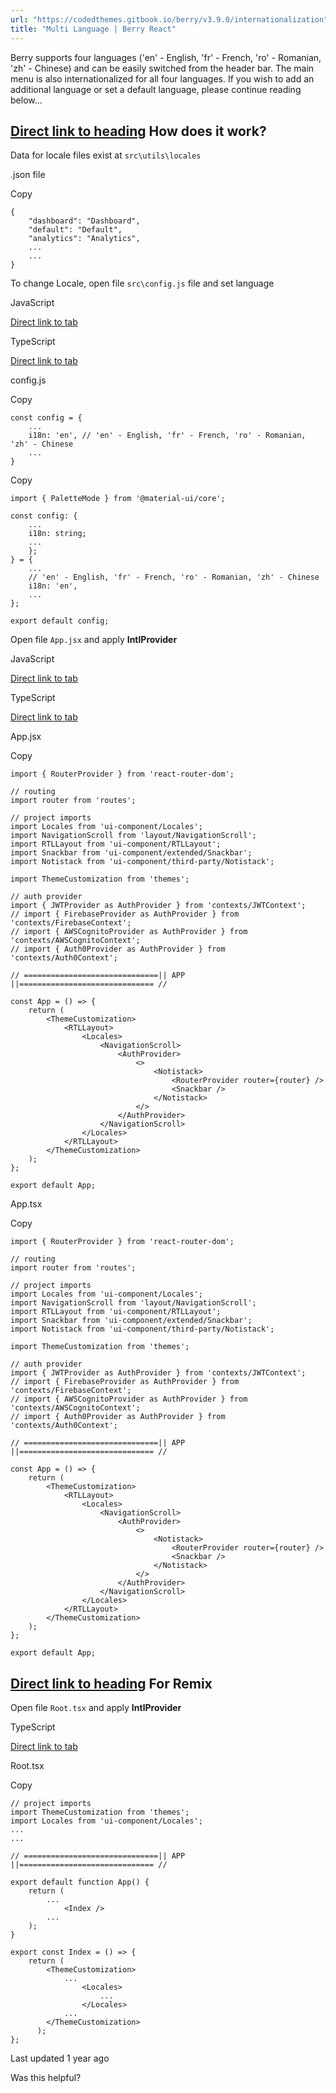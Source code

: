 ```yaml
---
url: "https://codedthemes.gitbook.io/berry/v3.9.0/internationalization"
title: "Multi Language | Berry React"
---
```


Berry supports four languages ('en' - English, 'fr' - French, 'ro' - Romanian, 'zh' - Chinese) and can be easily switched from the header bar. The main menu is also internationalized for all four languages. If you wish to add an additional language or set a default language, please continue reading below...

## [Direct link to heading](https://codedthemes.gitbook.io/berry/v3.9.0/internationalization\#how-does-it-work)    How does it work?

Data for locale files exist at `src\utils\locales`

.json file

Copy

```inline-grid min-w-full grid-cols-[auto_1fr] [count-reset:line] print:whitespace-pre-wrap
{
    "dashboard": "Dashboard",
    "default": "Default",
    "analytics": "Analytics",
    ...
    ...
}
```

To change Locale, open file `src\config.js` file and set language

JavaScript

[Direct link to tab](https://codedthemes.gitbook.io/berry/v3.9.0/internationalization#tab-javascript)

TypeScript

[Direct link to tab](https://codedthemes.gitbook.io/berry/v3.9.0/internationalization#tab-typescript)

config.js

Copy

```inline-grid min-w-full grid-cols-[auto_1fr] [count-reset:line] print:whitespace-pre-wrap
const config = {
    ...
    i18n: 'en', // 'en' - English, 'fr' - French, 'ro' - Romanian, 'zh' - Chinese
    ...
}
```

Copy

```inline-grid min-w-full grid-cols-[auto_1fr] [count-reset:line] print:whitespace-pre-wrap
import { PaletteMode } from '@material-ui/core';

const config: {
    ...
    i18n: string;
    ...
    };
} = {
    ...
    // 'en' - English, 'fr' - French, 'ro' - Romanian, 'zh' - Chinese
    i18n: 'en',
    ...
};

export default config;
```

Open file `App.jsx` and apply **IntlProvider**

JavaScript

[Direct link to tab](https://codedthemes.gitbook.io/berry/v3.9.0/internationalization#tab-javascript-1)

TypeScript

[Direct link to tab](https://codedthemes.gitbook.io/berry/v3.9.0/internationalization#tab-typescript-1)

App.jsx

Copy

```inline-grid min-w-full grid-cols-[auto_1fr] [count-reset:line] print:whitespace-pre-wrap
import { RouterProvider } from 'react-router-dom';

// routing
import router from 'routes';

// project imports
import Locales from 'ui-component/Locales';
import NavigationScroll from 'layout/NavigationScroll';
import RTLLayout from 'ui-component/RTLLayout';
import Snackbar from 'ui-component/extended/Snackbar';
import Notistack from 'ui-component/third-party/Notistack';

import ThemeCustomization from 'themes';

// auth provider
import { JWTProvider as AuthProvider } from 'contexts/JWTContext';
// import { FirebaseProvider as AuthProvider } from 'contexts/FirebaseContext';
// import { AWSCognitoProvider as AuthProvider } from 'contexts/AWSCognitoContext';
// import { Auth0Provider as AuthProvider } from 'contexts/Auth0Context';

// ==============================|| APP ||============================== //

const App = () => {
    return (
        <ThemeCustomization>
            <RTLLayout>
                <Locales>
                    <NavigationScroll>
                        <AuthProvider>
                            <>
                                <Notistack>
                                    <RouterProvider router={router} />
                                    <Snackbar />
                                </Notistack>
                            </>
                        </AuthProvider>
                    </NavigationScroll>
                </Locales>
            </RTLLayout>
        </ThemeCustomization>
    );
};

export default App;
```

App.tsx

Copy

```inline-grid min-w-full grid-cols-[auto_1fr] [count-reset:line] print:whitespace-pre-wrap
import { RouterProvider } from 'react-router-dom';

// routing
import router from 'routes';

// project imports
import Locales from 'ui-component/Locales';
import NavigationScroll from 'layout/NavigationScroll';
import RTLLayout from 'ui-component/RTLLayout';
import Snackbar from 'ui-component/extended/Snackbar';
import Notistack from 'ui-component/third-party/Notistack';

import ThemeCustomization from 'themes';

// auth provider
import { JWTProvider as AuthProvider } from 'contexts/JWTContext';
// import { FirebaseProvider as AuthProvider } from 'contexts/FirebaseContext';
// import { AWSCognitoProvider as AuthProvider } from 'contexts/AWSCognitoContext';
// import { Auth0Provider as AuthProvider } from 'contexts/Auth0Context';

// ==============================|| APP ||============================== //

const App = () => {
    return (
        <ThemeCustomization>
            <RTLLayout>
                <Locales>
                    <NavigationScroll>
                        <AuthProvider>
                            <>
                                <Notistack>
                                    <RouterProvider router={router} />
                                    <Snackbar />
                                </Notistack>
                            </>
                        </AuthProvider>
                    </NavigationScroll>
                </Locales>
            </RTLLayout>
        </ThemeCustomization>
    );
};

export default App;
```

## [Direct link to heading](https://codedthemes.gitbook.io/berry/v3.9.0/internationalization\#for-remix)    For Remix

Open file `Root.tsx` and apply **IntlProvider**

TypeScript

[Direct link to tab](https://codedthemes.gitbook.io/berry/v3.9.0/internationalization#tab-typescript-2)

Root.tsx

Copy

```inline-grid min-w-full grid-cols-[auto_1fr] [count-reset:line] print:whitespace-pre-wrap
// project imports
import ThemeCustomization from 'themes';
import Locales from 'ui-component/Locales';
...
...

// ==============================|| APP ||============================== //

export default function App() {
    return (
        ...
            <Index />
        ...
    );
}

export const Index = () => {
    return (
        <ThemeCustomization>
            ...
                <Locales>
                    ...
                </Locales>
            ...
        </ThemeCustomization>
      );
};
```

Last updated 1 year ago

Was this helpful?